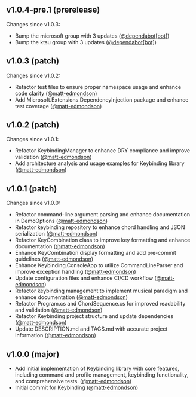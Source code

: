 ## v1.0.4-pre.1 (prerelease)

Changes since v1.0.3:

- Bump the microsoft group with 3 updates ([@dependabot[bot]](https://github.com/dependabot[bot]))
- Bump the ktsu group with 3 updates ([@dependabot[bot]](https://github.com/dependabot[bot]))
## v1.0.3 (patch)

Changes since v1.0.2:

- Refactor test files to ensure proper namespace usage and enhance code clarity ([@matt-edmondson](https://github.com/matt-edmondson))
- Add Microsoft.Extensions.DependencyInjection package and enhance test coverage ([@matt-edmondson](https://github.com/matt-edmondson))
## v1.0.2 (patch)

Changes since v1.0.1:

- Refactor KeybindingManager to enhance DRY compliance and improve validation ([@matt-edmondson](https://github.com/matt-edmondson))
- Add architecture analysis and usage examples for Keybinding library ([@matt-edmondson](https://github.com/matt-edmondson))
## v1.0.1 (patch)

Changes since v1.0.0:

- Refactor command-line argument parsing and enhance documentation in DemoOptions ([@matt-edmondson](https://github.com/matt-edmondson))
- Refactor keybinding repository to enhance chord handling and JSON serialization ([@matt-edmondson](https://github.com/matt-edmondson))
- Refactor KeyCombination class to improve key formatting and enhance documentation ([@matt-edmondson](https://github.com/matt-edmondson))
- Enhance KeyCombination display formatting and add pre-commit guidelines ([@matt-edmondson](https://github.com/matt-edmondson))
- Enhance Keybinding.ConsoleApp to utilize CommandLineParser and improve exception handling ([@matt-edmondson](https://github.com/matt-edmondson))
- Update configuration files and enhance CI/CD workflow ([@matt-edmondson](https://github.com/matt-edmondson))
- Refactor keybinding management to implement musical paradigm and enhance documentation ([@matt-edmondson](https://github.com/matt-edmondson))
- Refactor Program.cs and ChordSequence.cs for improved readability and validation ([@matt-edmondson](https://github.com/matt-edmondson))
- Refactor Keybinding project structure and update dependencies ([@matt-edmondson](https://github.com/matt-edmondson))
- Update DESCRIPTION.md and TAGS.md with accurate project information ([@matt-edmondson](https://github.com/matt-edmondson))
## v1.0.0 (major)

- Add initial implementation of Keybinding library with core features, including command and profile management, keybinding functionality, and comprehensive tests. ([@matt-edmondson](https://github.com/matt-edmondson))
- Initial commit for Keybinding ([@matt-edmondson](https://github.com/matt-edmondson))

